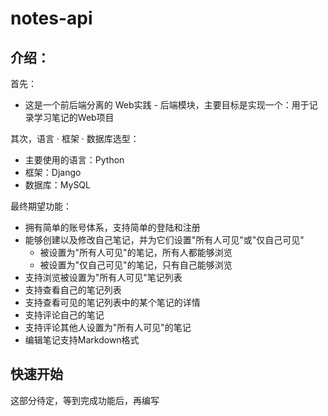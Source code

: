 # notes-api
## 介绍：
首先：
* 这是一个前后端分离的 Web实践 - 后端模块，主要目标是实现一个：用于记录学习笔记的Web项目

其次，语言 · 框架 · 数据库选型：
* 主要使用的语言：Python
* 框架：Django
* 数据库：MySQL

最终期望功能：
* 拥有简单的账号体系，支持简单的登陆和注册
* 能够创建以及修改自己笔记，并为它们设置"所有人可见"或"仅自己可见"
    * 被设置为"所有人可见"的笔记，所有人都能够浏览
    * 被设置为"仅自己可见"的笔记，只有自己能够浏览
* 支持浏览被设置为"所有人可见"笔记列表
* 支持查看自己的笔记列表
* 支持查看可见的笔记列表中的某个笔记的详情
* 支持评论自己的笔记
* 支持评论其他人设置为"所有人可见"的笔记
* 编辑笔记支持Markdown格式

## 快速开始
这部分待定，等到完成功能后，再编写
